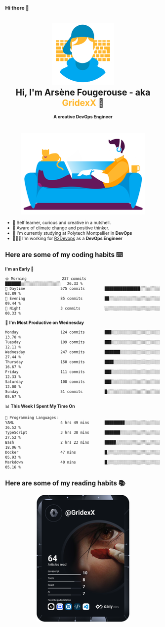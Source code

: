 ### Hi there 👋

<!--
**GridexX/gridexx** is a ✨ _special_ ✨ repository because its `README.md` (this file) appears on your GitHub profile.

Here are some ideas to get you started:

- 🔭 I’m currently working on ...
- 🌱 I’m currently learning ...
- 👯 I’m looking to collaborate on ...
- 🤔 I’m looking for help with ...
- 💬 Ask me about ...
- 📫 How to reach me: ...
- 😄 Pronouns: ...
- ⚡ Fun fact: ...
-->


<!-- Header -->
<h1 align="center">
  <img src="./images/user_profile.png" width="200">
  <br>
  Hi, I'm Arsène Fougerouse - aka <span style="color:#ffb72e">GridexX</span> 👋
</h1>


<p align="center">
  <b>A creative DevOps Engineer </b>
</p>
<br/>
<p align="center">
  <img src="./images/man_couch.png" width="400">
</p>

- 🎨 Self learner, curious and creative in a nutshell. 
- 🌱 Aware of climate change and positive thinker.
- 📕 I'm currently studying at Polytech Montpellier in **DevOps**
- 👨🏻‍💻 I'm working for [R2Devops](https://r2devops.io) as a **DevOps Engineer**


## Here are some of my coding habits ⌨️

<!-- Add a section about tech and Ops stack
  Like this one : https://github.com/Xanthus58#-tech-stack
-->
<!--START_SECTION:waka-->
**I'm an Early 🐤** 

```text
🌞 Morning                237 commits         ███████░░░░░░░░░░░░░░░░░░   26.33 % 
🌆 Daytime                575 commits         ████████████████░░░░░░░░░   63.89 % 
🌃 Evening                85 commits          ██░░░░░░░░░░░░░░░░░░░░░░░   09.44 % 
🌙 Night                  3 commits           ░░░░░░░░░░░░░░░░░░░░░░░░░   00.33 % 
```
📅 **I'm Most Productive on Wednesday** 

```text
Monday                   124 commits         ███░░░░░░░░░░░░░░░░░░░░░░   13.78 % 
Tuesday                  109 commits         ███░░░░░░░░░░░░░░░░░░░░░░   12.11 % 
Wednesday                247 commits         ███████░░░░░░░░░░░░░░░░░░   27.44 % 
Thursday                 150 commits         ████░░░░░░░░░░░░░░░░░░░░░   16.67 % 
Friday                   111 commits         ███░░░░░░░░░░░░░░░░░░░░░░   12.33 % 
Saturday                 108 commits         ███░░░░░░░░░░░░░░░░░░░░░░   12.00 % 
Sunday                   51 commits          █░░░░░░░░░░░░░░░░░░░░░░░░   05.67 % 
```


📊 **This Week I Spent My Time On** 

```text
💬 Programming Languages: 
YAML                     4 hrs 49 mins       █████████░░░░░░░░░░░░░░░░   36.52 % 
TypeScript               3 hrs 38 mins       ███████░░░░░░░░░░░░░░░░░░   27.52 % 
Bash                     2 hrs 23 mins       █████░░░░░░░░░░░░░░░░░░░░   18.06 % 
Docker                   47 mins             █░░░░░░░░░░░░░░░░░░░░░░░░   05.93 % 
Markdown                 40 mins             █░░░░░░░░░░░░░░░░░░░░░░░░   05.16 % 
```


<!--END_SECTION:waka-->

## Here are some of my reading habits 📚
<div  align="center">
  <img src="./images/devcard.svg" width="300">
</div>
